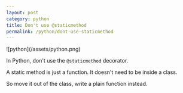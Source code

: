 ```yaml
---
layout: post
category: python
title: Don't use @staticmethod
permalink: /python/dont-use-staticmethod
---
```

<div class="wide-logos" markdown="1">
![python](/assets/python.png)
</div>

In Python, don't use the `@staticmethod` decorator.

A static method is just a function. It doesn't need to be inside a class.

So move it out of the class, write a plain function instead.
